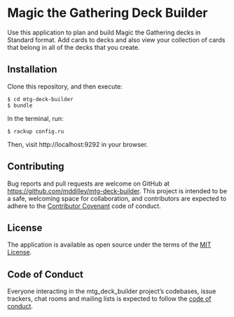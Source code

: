 # Magic the Gathering Deck Builder

Use this application to plan and build Magic the Gathering decks in Standard format. Add cards to decks and also view your collection of cards that belong in all of the decks that you create.

## Installation

Clone this repository, and then execute:

    $ cd mtg-deck-builder
    $ bundle

In the terminal, run:

    $ rackup config.ru

Then, visit http://localhost:9292 in your browser.

## Contributing

Bug reports and pull requests are welcome on GitHub at https://github.com/mddilley/mtg-deck-builder. This project is intended to be a safe, welcoming space for collaboration, and contributors are expected to adhere to the [Contributor Covenant](http://contributor-covenant.org) code of conduct.

## License

The application is available as open source under the terms of the [MIT License](https://opensource.org/licenses/MIT).

## Code of Conduct

Everyone interacting in the mtg_deck_builder project’s codebases, issue trackers, chat rooms and mailing lists is expected to follow the [code of conduct](https://github.com/mddilley/mtg-deck-builder/blob/master/CODE_OF_CONDUCT.md).
